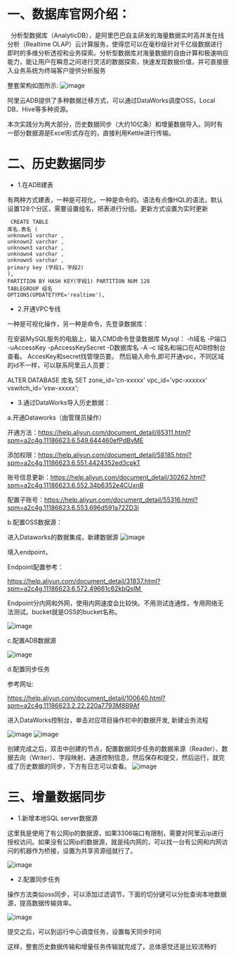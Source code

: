 # 一、数据库官网介绍：  

  分析型数据库（AnalyticDB），是阿里巴巴自主研发的海量数据实时高并发在线分析（Realtime OLAP）云计算服务，使得您可以在毫秒级针对千亿级数据进行即时的多维分析透视和业务探索。分析型数据库对海量数据的自由计算和极速响应能力，能让用户在瞬息之间进行灵活的数据探索，快速发现数据价值，并可直接嵌入业务系统为终端客户提供分析服务

整套架构如图所示:
![image](https://raw.githubusercontent.com/lbship/lbship.github.io/master/img/ads/ads1.png) 


阿里云ADB提供了多种数据迁移方式，可以通过DataWorks调度OSS，Local DB、Hive等多种资源。

本次实践分为两大部分，历史数据同步（大约10亿条）和增量数据导入。同时有一部分数据源是Excel形式存在的，直接利用Kettle进行传输。

# 二、历史数据同步

- 1.在ADB建表

有两种方式建表，一种是可视化，一种是命令的。语法有点像HQL的语法，默认设置128个分区，需要设置组名，把表进行分组。更新方式设置为实时更新
```  
 CREATE TABLE 
库名.表名 (
unknown1 varchar , 
unknown2 varchar , 
unknown3 varchar , 
unknown4 varchar , 
unknown5 varchar , 
primary key (字段1，字段2)
), 
PARTITION BY HASH KEY(字段1) PARTITION NUM 128
TABLEGROUP 组名
OPTIONS(UPDATETYPE='realtime'),
```  
- 2.开通VPC专线

一种是可视化操作，另一种是命令，先登录数据库：

在安装MySQL服务的电脑上，输入CMD命令登录数据库
Mysql： -h域名 -P端口 -uAccessKey -pAccessKeySecret -D数据库名 -A –c
域名和端口在ADB控制台查看。 AccesKey和secret找管理员要。
然后输入命令,即可开通vpc，不同区域的id不一样，可以联系阿里云人员要：

ALTER DATABASE 库名 
SET zone_id='cn-xxxxx' 
    vpc_id='vpc-xxxxxx' 
vswitch_id='vsw-xxxxx';
- 3.通过DataWorks导入历史数据：

a.开通Dataworks（由管理员操作）

开通方法：https://help.aliyun.com/document_detail/65311.html?spm=a2c4g.11186623.6.549.644460efPdBvME

添加权限：https://help.aliyun.com/document_detail/58185.html?spm=a2c4g.11186623.6.551.4424352ed3cpkT

账号信息更新：https://help.aliyun.com/document_detail/30262.html?spm=a2c4g.11186623.6.552.34b6352e4CUxnB

配置子账号：https://help.aliyun.com/document_detail/55316.html?spm=a2c4g.11186623.6.553.696d591a72ZD3i

b.配置OSS数据源：

进入Dataworks的数据集成，新建数据源
![image](https://raw.githubusercontent.com/lbship/lbship.github.io/master/img/ads/ads2.png) 


填入endpoint，

Endpoint配置参考：

https://help.aliyun.com/document_detail/31837.html?spm=a2c4g.11186623.6.572.49661c62kbQsIM 

Endpoint分内网和外网，使用内网速度会比较快。不用测试连通性，专用网络无法测试。bucket就是OSS的bucket名称。  

![image](https://raw.githubusercontent.com/lbship/lbship.github.io/master/img/ads/ads3.png) 


c.配置ADB数据源

![image](https://raw.githubusercontent.com/lbship/lbship.github.io/master/img/ads/ads4.png) 

d.配置同步任务

参考网址:

https://help.aliyun.com/document_detail/100640.html?spm=a2c4g.11186623.2.22.220a7793M8B9Af

进入DataWorks控制台，单击对应项目操作栏中的数据开发, 新建业务流程

![image](https://raw.githubusercontent.com/lbship/lbship.github.io/master/img/ads/ads5.png) 
![image](https://raw.githubusercontent.com/lbship/lbship.github.io/master/img/ads/ads6.png) 


创建完成之后，双击中创建的节点，配置数据同步任务的数据来源（Reader）、数据去向（Writer）、字段映射、通道控制信息，然后保存和提交，然后运行，就完成了历史数据的同步，下方有日志可以查看。
![image](https://raw.githubusercontent.com/lbship/lbship.github.io/master/img/ads/ads7.png) 


# 三、增量数据同步

- 1.新增本地SQL server数据源

这里我是使用了有公网ip的数据源，如果3306端口有限制，需要对阿里云ip进行授权访问。如果没有公网ip的数据源，就是纯内网的，可以找一台有公网和内网访问的机器作为桥接，设置为共享资源组就行了。

![image](https://raw.githubusercontent.com/lbship/lbship.github.io/master/img/ads/ads8.png) 

- 2.配置同步任务

操作方法类似oss同步，可以添加过滤调节，下面的切分键可以分批查询本地数据源，提高数据传输效率。

![image](https://raw.githubusercontent.com/lbship/lbship.github.io/master/img/ads/ads9.png) 

提交之后，可以到运行中心调度任务，设置每天同步时间



这样，整套历史数据传输和增量任务传输就完成了。总体感觉还是比较流畅的
